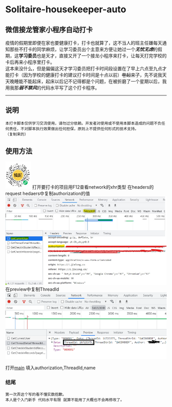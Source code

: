 # Solitaire-housekeeper-auto
## 微信接龙管家小程序自动打卡
疫情的假期里即便在家也要健康打卡，打卡也就算了，这不当人的班主任嫌每天通知那些不打卡的同学麻烦，让学习委员出个主意来方便让她过一个***无忧无虑***的假期，这**学习委员**也是天才，直接又开了一个接龙小程序来打卡，让每天打完学校的卡后再来小程序里打卡。  
这本来没什么，但是偏偏这天才学习委员把打卡时间段设置在了早上六点至九点才能打卡（因为学校的健康打卡的建议打卡时间是十点以前）~~卷起来了~~，先不说我天天晚睡能不能起床，起床以后记不记得都是个问题，在被折磨了一个星期以后，我用我那***弱不禁风***的代码水平写了这个打卡程序。
***
## 说明
    本打卡脚本仅供学习交流使用，请勿过分依赖。开发者对使用或不使用本脚本造成的问题不负任何责任，不对脚本执行效果做出任何担保，原则上不提供任何形式的技术支持。
    （复制来的）
## 使用方法
[![接龙管家微信小程序](https://github.com/ljq2333/Solitaire-housekeeper-auto/blob/main/3.jpg)](https://i.jielong.co/)
打开要打卡的项目用F12查看network的xhr类型
     在headers的request hedaers中复制authorization的值
    ![headers](https://github.com/ljq2333/Solitaire-housekeeper-auto/blob/main/1.jpg)
<br>
    在preview中复制ThreadId
    ![preview](https://github.com/ljq2333/Solitaire-housekeeper-auto/blob/457fa3bfab8130a940bc6b20a30428c7ae0ed833/2.png)
    
    
打开[main](https://github.com/ljq2333/Solitaire-housekeeper-auto/blob/main/main.py)
填入authorization,ThreadId,name

   
### 结尾
    第一次弄这个写的看不懂实数抱歉。
    本人是个入门新手 代码水平有限 就算不能用了大概也不会再修改了。
